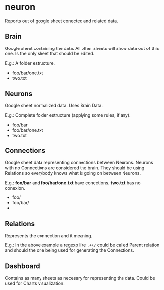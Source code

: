 # neuron
Reports out of google sheet conected and related data.

## Brain
Google sheet containing the data. All other sheets will show data out of this one. Is the only sheet that should be edited.

E.g.: A folder estructure.
- foo/bar/one.txt
- two.txt

## Neurons
Google sheet normalized data. Uses Brain Data.

E.g.: Complete folder estructure (applying some rules, if any). 
- foo/bar
- foo/bar/one.txt
- two.txt

## Connections
Google sheet data representing connections between Neurons. 
Neurons with no Connections are considered the brain.
They should be using Relations so everybody knows what is going on between Neurons.

E.g.: **foo/bar** and **foo/bar/one.txt** have conections. **two.txt** has no conexion.
- foo/
- foo/bar/
- 

## Relations
Represents the connection and it meaning.

E.g.: In the above example a regexp like ```.+\/``` could be called Parent relation and should the one being used for generating the Connections.


## Dashboard
Contains as many sheets as necesary for representing the data. Could be used for Charts visualization.

